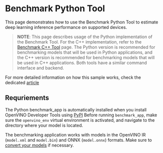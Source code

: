 # Benchmark Python Tool 

This page demonstrates how to use the Benchmark Python Tool to estimate deep learning inference performance on supported devices.

> **NOTE**: This page describes usage of the Python implementation of the Benchmark Tool. For the C++ implementation, refer to the [Benchmark C++ Tool](..\..\docs\articles_en\learn_openvino\openvino_samples\cpp_benchmark_tool.md) page. The Python version is recommended for benchmarking models that will be used in Python applications, and the C++ version is recommended for benchmarking models that will be used in C++ applications. Both tools have a similar command interface and backend.

For more detailed information on how this sample works, check the dedicated [article](..\..\docs\articles_en\learn_openvino\openvino_samples\python_benchmark_tool.md)

## Requriements

The Python benchmark_app is automatically installed when you install OpenVINO Developer Tools using [PyPI](..\..\docs\articles_en\get_started\installing-openvino-overview\installing-openvino-shared\installing-openvino-pip.md) Before running ``benchmark_app``, make sure the ``openvino_env`` virtual environment is activated, and navigate to the directory where your model is located.

The benchmarking application works with models in the OpenVINO IR (``model.xml`` and ``model.bin``) and ONNX (``model.onnx``) formats. 
Make sure to [convert your models](..\..\docs\articles_en\documentation\openvino_legacy_features\mo_ovc_transition\legacy_conversion_api.md) if necessary.

